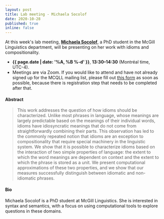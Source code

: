 ```yaml
---
layout: post
title: Lab meeting - Michaela Socolof
date: 2020-10-28
published: true
inline: false 
---
```


At this week's lab meeting, [**Michaela Socolof**](/people/socolof.michaela), a PhD student in the McGill Linguistics department, will be presenting on her work with idioms and compositionality. 

- **{{ page.date | date: '%A, %B %-d' }}**, **13:30–14:30** (Montréal time, UTC-4).
- Meetings are via Zoom. If you would like to attend and have not already signed up for the MCQLL mailing list, please fill out [this form](https://forms.gle/rdi5HkZpJHbEWsxD6) as soon as possible, because there is registration step that needs to be completed after that.

#### Abstract

<blockquote>
	This work addresses the question of how idioms should be characterized. Unlike most phrases in language, whose meanings are largely predictable based on the meanings of their individual words, idioms have idiosyncratic meanings that do not come from straightforwardly combining their parts. This observation has led to the commonly repeated notion that idioms are an exception to compositionality that require special machinery in the linguistic system. We show that it is possible to characterize idioms based on the interaction of two simple properties of language: the extent to which the word meanings are dependent on context and the extent to which the phrase is stored as a unit. We present computational approximations of these two properties, and we show that our measures successfully distinguish between idiomatic and non-idiomatic phrases.
</blockquote>

#### Bio
 
Michaela Socolof is a PhD student at McGill Linguistics. She is interested in syntax and semantics, with a focus on using computational tools to explore questions in these domains.
